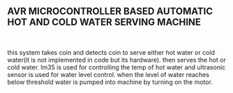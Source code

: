 <h2> AVR MICROCONTROLLER BASED AUTOMATIC HOT AND COLD WATER SERVING MACHINE </h2>
<br>
<p>this system takes coin and detects coin to serve either hot water or cold water(it is not implemented in code but its hardware). then serves the hot or cold water. lm35 is used for controlling the temp of hot water and ultrasonic sensor is used for water level control. when the level of water reaches below threshold water is pumped into machine by turning on the motor.</p>